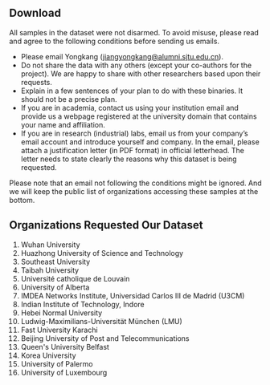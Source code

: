 ## Download

All samples in the dataset were not disarmed. To avoid misuse, please read and agree to the following conditions before sending us emails.

- Please email Yongkang (jiangyongkang@alumni.sjtu.edu.cn).
- Do not share the data with any others (except your co-authors for the project). We are happy to share with other researchers based upon their requests.
- Explain in a few sentences of your plan to do with these binaries. It should not be a precise plan.
- If you are in academia, contact us using your institution email and provide us a webpage registered at the university domain that contains your name and affiliation.
- If you are in research (industrial) labs, email us from your company’s email account and introduce yourself and company. In the email, please attach a justification letter (in PDF format) in official letterhead. The letter needs to state clearly the reasons why this dataset is being requested.

Please note that an email not following the conditions might be ignored. And we will keep the public list of organizations accessing these samples at the bottom.


## Organizations Requested Our Dataset

1. Wuhan University
2. Huazhong University of Science and Technology
3. Southeast University
4. Taibah University
5. Université catholique de Louvain
6. University of Alberta
7. IMDEA Networks Institute, Universidad Carlos III de Madrid (U3CM)
8. Indian Institute of Technology, Indore
9. Hebei Normal University
10. Ludwig-Maximilians-Universität München (LMU)
11. Fast University Karachi
12. Beijing University of Post and Telecommunications
13. Queen's University Belfast
14. Korea University
15. University of Palermo
16. University of Luxembourg
